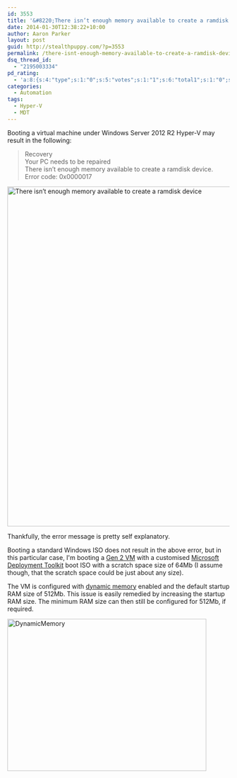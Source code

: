 ```yaml
---
id: 3553
title: '&#8220;There isn’t enough memory available to create a ramdisk device&#8221; booting VMs on Hyper-V'
date: 2014-01-30T12:38:22+10:00
author: Aaron Parker
layout: post
guid: http://stealthpuppy.com/?p=3553
permalink: /there-isnt-enough-memory-available-to-create-a-ramdisk-device-booting-vms-on-hyper-v/
dsq_thread_id:
  - "2195003334"
pd_rating:
  - 'a:8:{s:4:"type";s:1:"0";s:5:"votes";s:1:"1";s:6:"total1";s:1:"0";s:6:"total2";s:1:"0";s:6:"total3";s:1:"1";s:6:"total4";s:1:"0";s:6:"total5";s:1:"0";s:7:"average";s:6:"3.0000";}'
categories:
  - Automation
tags:
  - Hyper-V
  - MDT
---
```

Booting a virtual machine under Windows Server 2012 R2 Hyper-V may result in the following:

> Recovery  
> Your PC needs to be repaired  
> There isn’t enough memory available to create a ramdisk device.  
> Error code: 0x0000017

[<img class="alignnone size-full wp-image-3554" alt="There isn’t enough memory available to create a ramdisk device" src="http://stealthpuppy.com/wp-content/uploads/2014/01/NotEnoughMemory.png" width="1024" height="768" srcset="https://stealthpuppy.com/wp-content/uploads/2014/01/NotEnoughMemory.png 1024w, https://stealthpuppy.com/wp-content/uploads/2014/01/NotEnoughMemory-150x112.png 150w, https://stealthpuppy.com/wp-content/uploads/2014/01/NotEnoughMemory-300x225.png 300w, https://stealthpuppy.com/wp-content/uploads/2014/01/NotEnoughMemory-624x468.png 624w" sizes="(max-width: 1024px) 100vw, 1024px" />](http://stealthpuppy.com/wp-content/uploads/2014/01/NotEnoughMemory.png)

Thankfully, the error message is pretty self explanatory.

Booting a standard Windows ISO does not result in the above error, but in this particular case, I'm booting a [Gen 2 VM](http://technet.microsoft.com/en-us/library/dn282285.aspx) with a customised [Microsoft Deployment Toolkit](http://technet.microsoft.com/en-US/windows/dn475741.aspx) boot ISO with a scratch space size of 64Mb (I assume though, that the scratch space could be just about any size).

The VM is configured with [dynamic memory](http://technet.microsoft.com/en-us/library/hh831766.aspx) enabled and the default startup RAM size of 512Mb. This issue is easily remedied by increasing the startup RAM size. The minimum RAM size can then still be configured for 512Mb, if required.

[<img class="alignnone size-full wp-image-3556" alt="DynamicMemory" src="http://stealthpuppy.com/wp-content/uploads/2014/01/DynamicMemory.png" width="451" height="344" srcset="https://stealthpuppy.com/wp-content/uploads/2014/01/DynamicMemory.png 451w, https://stealthpuppy.com/wp-content/uploads/2014/01/DynamicMemory-150x114.png 150w, https://stealthpuppy.com/wp-content/uploads/2014/01/DynamicMemory-300x228.png 300w" sizes="(max-width: 451px) 100vw, 451px" />](http://stealthpuppy.com/wp-content/uploads/2014/01/DynamicMemory.png)